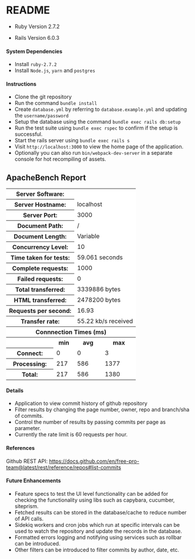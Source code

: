 # README

* Ruby Version 2.7.2

* Rails Version 6.0.3

#### System Dependencies

* Install `ruby-2.7.2`
* Install `Node.js`, `yarn` and `postgres`

#### Instructions

* Clone the git repository
* Run the command `bundle install`
* Create `database.yml` by referring to `database.example.yml` and updating the `username/password`
* Setup the database using the command `bundle exec rails db:setup`
* Run the test suite using `bundle exec rspec` to confirm if the setup is successful.
* Start the rails server using `bundle exec rails s`
* Visit `http://localhost:3000` to view the home page of the application.
* Optionally you can also run `bin/webpack-dev-server` in a separate console for hot recompiling of assets.

## ApacheBench Report

<table >
<tr ><th colspan=2 bgcolor=white>Server Software:</th><td colspan=2 bgcolor=white></td></tr>
<tr ><th colspan=2 bgcolor=white>Server Hostname:</th><td colspan=2 bgcolor=white>localhost</td></tr>
<tr ><th colspan=2 bgcolor=white>Server Port:</th><td colspan=2 bgcolor=white>3000</td></tr>
<tr ><th colspan=2 bgcolor=white>Document Path:</th><td colspan=2 bgcolor=white>/</td></tr>
<tr ><th colspan=2 bgcolor=white>Document Length:</th><td colspan=2 bgcolor=white>Variable</td></tr>
<tr ><th colspan=2 bgcolor=white>Concurrency Level:</th><td colspan=2 bgcolor=white>10</td></tr>
<tr ><th colspan=2 bgcolor=white>Time taken for tests:</th><td colspan=2 bgcolor=white>59.061 seconds</td></tr>
<tr ><th colspan=2 bgcolor=white>Complete requests:</th><td colspan=2 bgcolor=white>1000</td></tr>
<tr ><th colspan=2 bgcolor=white>Failed requests:</th><td colspan=2 bgcolor=white>0</td></tr>
<tr ><th colspan=2 bgcolor=white>Total transferred:</th><td colspan=2 bgcolor=white>3339886 bytes</td></tr>
<tr ><th colspan=2 bgcolor=white>HTML transferred:</th><td colspan=2 bgcolor=white>2478200 bytes</td></tr>
<tr ><th colspan=2 bgcolor=white>Requests per second:</th><td colspan=2 bgcolor=white>16.93</td></tr>
<tr ><th colspan=2 bgcolor=white>Transfer rate:</th><td colspan=2 bgcolor=white>55.22 kb/s received</td></tr>
<tr ><th bgcolor=white colspan=4>Connnection Times (ms)</th></tr>
<tr ><th bgcolor=white>&nbsp;</th> <th bgcolor=white>min</th>   <th bgcolor=white>avg</th>   <th bgcolor=white>max</th></tr>
<tr ><th bgcolor=white>Connect:</th><td bgcolor=white>    0</td><td bgcolor=white>    0</td><td bgcolor=white>    3</td></tr>
<tr ><th bgcolor=white>Processing:</th><td bgcolor=white>  217</td><td bgcolor=white>  586</td><td bgcolor=white> 1377</td></tr>
<tr ><th bgcolor=white>Total:</th><td bgcolor=white>  217</td><td bgcolor=white>  586</td><td bgcolor=white> 1380</td></tr>
</table>


#### Details
* Application to view commit history of github repository
* Filter results by changing the page number, owner, repo and branch/sha of commits.
* Control the number of results by passing commits per page as parameter.
* Currently the rate limit is 60 requests per hour.

#### References
Github REST API: https://docs.github.com/en/free-pro-team@latest/rest/reference/repos#list-commits

#### Future Enhancements
* Feature specs to test the UI level functionality can be added for checking the functionality using libs such as capybara, cucumber, siteprism.
* Fetched results can be stored in the database/cache to reduce number of API calls.
* Sidekiq workers and cron jobs which run at specific intervals can be used to watch the repository and update the records in the database.
* Formatted errors logging and notifying using services such as rollbar can be introduced.
* Other filters can be introduced to filter commits by author, date, etc.
